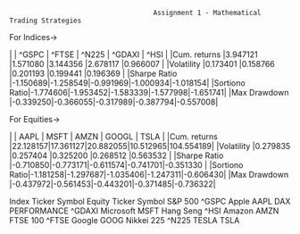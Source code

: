                                         Assignment 1 - Mathematical Trading Strategies

For Indices->
 
|              | ^GSPC   | ^FTSE   | ^N225   | ^GDAXI  | ^HSI    |
|Cum. returns  |3.947121 |1.571080 |3.144356 |2.678117 |0.966007 |
|Volatility    |0.173401 |0.158766 |0.201193 |0.199441 |0.196369 |
|Sharpe Ratio  |-1.150689|-1.258549|-0.991969|-1.000934|-1.018154|
|Sortiono Ratio|-1.774606|-1.953452|-1.583339|-1.577998|-1.651741|
|Max Drawdown  |-0.339250|-0.366055|-0.317989|-0.387794|-0.557008|

For Equities->

|              | AAPL    | MSFT    | AMZN    | GOOGL   | TSLA     |
|Cum. returns  |22.128157|17.361127|20.882055|10.512965|104.554189|
|Volatility    |0.279835 |0.257404 |0.325200 |0.268512 |0.563532  |
|Sharpe Ratio  |-0.710850|-0.773171|-0.611574|-0.741701|-0.351330 |
|Sortiono Ratio|-1.181258|-1.297687|-1.035406|-1.247311|-0.606430|
|Max Drawdown  |-0.437972|-0.561453|-0.443201|-0.371485|-0.736322|


 Index         Ticker Symbol    Equity   Ticker Symbol
 S&P 500         ^GSPC          Apple         AAPL
 DAX PERFORMANCE ^GDAXI         Microsoft     MSFT
 Hang Seng       ^HSI           Amazon        AMZN
 FTSE 100        ^FTSE          Google        GOOG
 Nikkei 225      ^N225          TESLA         TSLA
